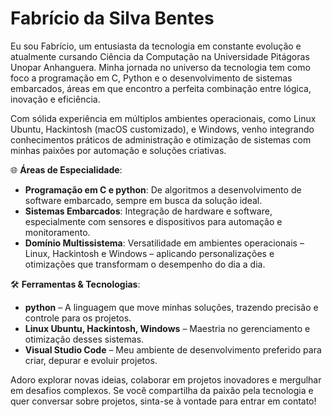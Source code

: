 # Fabrício da Silva Bentes


Eu sou Fabrício, um entusiasta da tecnologia em constante evolução e atualmente cursando Ciência da Computação na Universidade Pitágoras Unopar Anhanguera. Minha jornada no universo da tecnologia tem como foco a programação em C, Python e o desenvolvimento de sistemas embarcados, áreas em que encontro a perfeita combinação entre lógica, inovação e eficiência.

Com sólida experiência em múltiplos ambientes operacionais, como Linux Ubuntu, Hackintosh (macOS customizado), e Windows, venho integrando conhecimentos práticos de administração e otimização de sistemas com minhas paixões por automação e soluções criativas.

🌐 **Áreas de Especialidade**:
- **Programação em C e python**: De algoritmos a desenvolvimento de software embarcado, sempre em busca da solução ideal.
- **Sistemas Embarcados**: Integração de hardware e software, especialmente com sensores e dispositivos para automação e monitoramento.
- **Domínio Multissistema**: Versatilidade em ambientes operacionais – Linux, Hackintosh e Windows – aplicando personalizações e otimizações que transformam o desempenho do dia a dia.

🛠️ **Ferramentas & Tecnologias**:
- **python** – A linguagem que move minhas soluções, trazendo precisão e controle para os projetos.
- **Linux Ubuntu, Hackintosh, Windows** – Maestria no gerenciamento e otimização desses sistemas.
- **Visual Studio Code** – Meu ambiente de desenvolvimento preferido para criar, depurar e evoluir projetos.

Adoro explorar novas ideias, colaborar em projetos inovadores e mergulhar em desafios complexos. Se você compartilha da paixão pela tecnologia e quer conversar sobre projetos, sinta-se à vontade para entrar em contato!


